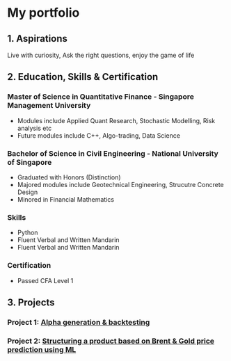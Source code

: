 # My portfolio
## 1. Aspirations
Live with curiosity, Ask the right questions, enjoy the game of life

## 2. Education, Skills & Certification
### Master of Science in Quantitative Finance - Singapore Management University
- Modules include Applied Quant Research, Stochastic Modelling, Risk analysis etc
- Future modules include C++, Algo-trading, Data Science
  
### Bachelor of Science in Civil Engineering - National University of Singapore
- Graduated with Honors (Distinction)
- Majored modules include Geotechnical Engineering, Strucutre Concrete Design
- Minored in Financial Mathematics
  
### Skills
- Python
- Fluent Verbal and Written Mandarin
- Fluent Verbal and Written Mandarin

### Certification
- Passed CFA Level 1

## 3. Projects
### Project 1: [Alpha generation & backtesting](https://github.com/Liangrui0431/Backtesting-sample)

### Project 2: [Structuring a product based on Brent & Gold price prediction using ML](https://github.com/Liangrui0431/QF634-project/)
